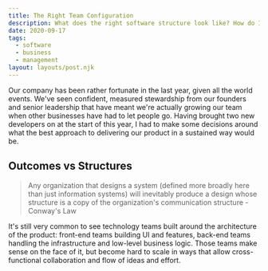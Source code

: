 ```yaml
---
title: The Right Team Configuration
description: What does the right software structure look like? How do I know if I've got it right?
date: 2020-09-17
tags:
  - software
  - business
  - management
layout: layouts/post.njk
---
```


Our company has been rather fortunate in the last year, given all the world events. We've seen confident, measured stewardship from our founders and senior leadership that have meant we're actually growing our team when other businesses have had to let people go. Having brought two new developers on at the start of this year, I had to make some decisions around what the best approach to delivering our product in a sustained way would be.

## Outcomes vs Structures

> Any organization that designs a system (defined more broadly here than just information systems) will inevitably produce a design whose structure is a copy of the organization's communication structure - Conway's Law

It's still very common to see technology teams built around the architecture of the product: front-end teams building UI and features, back-end teams handling the infrastructure and low-level business logic. Those teams make sense on the face of it, but become hard to scale in ways that allow cross-functional collaboration and flow of ideas and effort.

